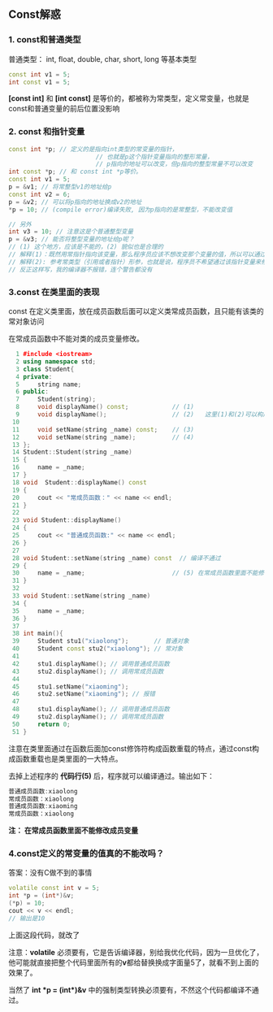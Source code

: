 ## Const解惑

### 1. const和普通类型

普通类型： int, float, double, char, short, long 等基本类型

```c++
const int v1 = 5;
int const v1 = 5;
```

**[const int]** 和 **[int const]** 是等价的，都被称为常类型，定义常变量，也就是const和普通变量的前后位置没影响

### 2. const 和指针变量

```c++
const int *p; // 定义的是指向int类型的常变量的指针，
  						// 也就是p这个指针变量指向的整形常量，
  						// p指向的地址可以改变，但p指向的整型常量不可以改变
int const *p; // 和 const int *p等价。
const int v1 = 5;
p = &v1; // 将常整型v1的地址给p
const int v2 = 6;
p = &v2; // 可以将p指向的地址换成v2的地址
*p = 10; // (compile error)编译失败, 因为p指向的是常整型，不能改变值

// 另外
int v3 = 10; // 注意这是个普通整型变量
p = &v3; // 能否将整型变量的地址给p呢？ 
// (1) 这个地方，应该是不能的，(2) 貌似也是合理的
// 解释(1)：既然用常指针指向该变量，那么程序员应该不想改变那个变量的值，所以可以通过修改原变量的值，而不可以通过指针来修改，貌似这样的编程设计没啥意义
// 解释(2): 参考常类型（引用或者指针）形参，也就是说，程序员不希望通过该指针变量来修改原值，但是可以通过该变量本身修改值。这样在某些情况下使用该变量，又不想被误改，还是有很大意义的。
// 反正这样写，我的编译器不报错，连个警告都没有
```

### 3.const 在类里面的表现

const 在定义类里面，放在成员函数后面可以定义类常成员函数，且只能有该类的常对象访问

在常成员函数中不能对类的成员变量修改。

```c++
  1 #include <iostream>
  2 using namespace std;
  3 class Student{
  4 private:
  5     string name;
  6 public:
  7     Student(string);
  8     void displayName() const;            // (1)
  9     void displayName();                  // (2)   这里(1)和(2)可以构成成员函数重载                                                                                             
 10 		
 11     void setName(string _name) const;    // (3)   
 12     void setName(string _name);          // (4)  
 13 };
 14 Student::Student(string _name)
 15 {
 16     name = _name;
 17 }
 18 void  Student::displayName() const
 19 {
 20     cout << "常成员函数：" << name << endl;
 21 }
 22 
 23 void Student::displayName()
 24 {
 25     cout << "普通成员函数:" << name << endl;
 26 }
 27 
 28 void Student::setName(string _name) const  // 编译不通过
 29 {
 30     name = _name;                        // (5) 在常成员函数里面不能修改成员变量
 31 }
 32 
 33 void Student::setName(string _name)
 34 {
 35     name = _name;
 36 }
 37 
 38 int main(){
 39     Student stu1("xiaolong");       // 普通对象
 40     Student const stu2("xiaolong"); // 常对象
 41 
 42     stu1.displayName(); // 调用普通成员函数
 43     stu2.displayName(); // 调用常成员函数
 44 
 45     stu1.setName("xiaoming");
 46     stu2.setName("xiaoming"); // 报错
 47  
 48     stu1.displayName(); // 调用普通成员函数
 49     stu2.displayName(); // 调用常成员函数
 50     return 0;
 51 }
```

注意在类里面通过在函数后面加const修饰符构成函数重载的特点，通过const构成函数重载也是类里面的一大特点。

去掉上述程序的 **代码行(5)** 后，程序就可以编译通过。输出如下：

```c++
普通成员函数:xiaolong
常成员函数：xiaolong
普通成员函数:xiaoming
常成员函数：xiaolong
```

**注： 在常成员函数里面不能修改成员变量**

### 4.const定义的常变量的值真的不能改吗？

答案：没有C做不到的事情

```c++
volatile const int v = 5;                                                                                                                    
int *p = (int*)&v;
(*p) = 10; 
cout << v << endl;
// 输出是10
```

上面这段代码，就改了

注意：**volatile** 必须要有，它是告诉编译器，别给我优化代码，因为一旦优化了，他可能就直接把整个代码里面所有的**v**都给替换换成字面量5了，就看不到上面的效果了。

当然了 **int \*p = (int\*)&v** 中的强制类型转换必须要有，不然这个代码都编译不通过。